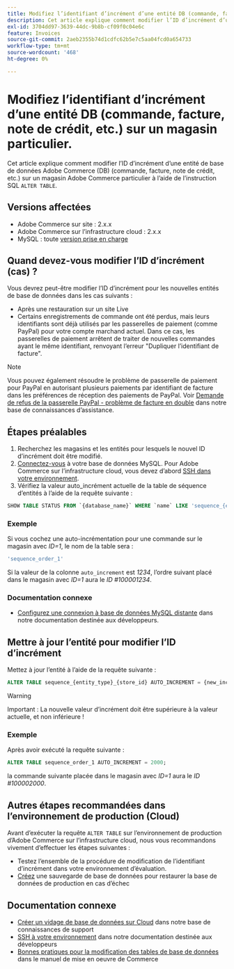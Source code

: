 ```yaml
---
title: Modifiez l’identifiant d’incrément d’une entité DB (commande, facture, note de crédit, etc.) sur un magasin particulier.
description: Cet article explique comment modifier l’ID d’incrément d’une entité de base de données Adobe Commerce (DB) (commande, facture, note de crédit, etc.) sur un magasin Adobe Commerce particulier à l’aide de l’instruction SQL "ALTER TABLE".
exl-id: 3704dd97-3639-44dc-9b8b-cf09f0c04e6c
feature: Invoices
source-git-commit: 2aeb2355b74d1cdfc62b5e7c5aa04fcd0a654733
workflow-type: tm+mt
source-wordcount: '468'
ht-degree: 0%

---
```


# Modifiez l’identifiant d’incrément d’une entité DB (commande, facture, note de crédit, etc.) sur un magasin particulier.

Cet article explique comment modifier l’ID d’incrément d’une entité de base de données Adobe Commerce (DB) (commande, facture, note de crédit, etc.) sur un magasin Adobe Commerce particulier à l’aide de l’instruction SQL `ALTER TABLE`.

## Versions affectées

* Adobe Commerce sur site : 2.x.x
* Adobe Commerce sur l’infrastructure cloud : 2.x.x
* MySQL : toute [version prise en charge](https://experienceleague.adobe.com/fr/docs/commerce-operations/installation-guide/system-requirements)

## Quand devez-vous modifier l’ID d’incrément (cas) ?

Vous devrez peut-être modifier l’ID d’incrément pour les nouvelles entités de base de données dans les cas suivants :

* Après une restauration sur un site Live
* Certains enregistrements de commande ont été perdus, mais leurs identifiants sont déjà utilisés par les passerelles de paiement (comme PayPal) pour votre compte marchand actuel. Dans ce cas, les passerelles de paiement arrêtent de traiter de nouvelles commandes ayant le même identifiant, renvoyant l’erreur &quot;Dupliquer l’identifiant de facture&quot;.

>[!NOTE]
>
>Vous pouvez également résoudre le problème de passerelle de paiement pour PayPal en autorisant plusieurs paiements par identifiant de facture dans les préférences de réception des paiements de PayPal. Voir [Demande de refus de la passerelle PayPal - problème de facture en double](/help/troubleshooting/payments/paypal-gateway-rejected-request-duplicate-invoice-issue.md) dans notre base de connaissances d’assistance.

## Étapes préalables

1. Recherchez les magasins et les entités pour lesquels le nouvel ID d’incrément doit être modifié.
1. [Connectez-vous](https://experienceleague.adobe.com/fr/docs/commerce-operations/installation-guide/prerequisites/database-server/mysql-remote) à votre base de données MySQL. Pour Adobe Commerce sur l’infrastructure cloud, vous devez d’abord [SSH dans votre environnement](https://experienceleague.adobe.com/docs/commerce-cloud-service/user-guide/develop/secure-connections.html?lang=fr).
1. Vérifiez la valeur auto\_incrément actuelle de la table de séquence d’entités à l’aide de la requête suivante :

```sql
SHOW TABLE STATUS FROM `{database_name}` WHERE `name` LIKE 'sequence_{entity_type}_{store_id}';
```

### Exemple

Si vous cochez une auto-incrémentation pour une commande sur le magasin avec *ID=1*, le nom de la table sera :

```sql
'sequence_order_1'
```

Si la valeur de la colonne `auto_increment` est *1234*, l’ordre suivant placé dans le magasin avec *ID=1* aura le *ID \#100001234*.

### Documentation connexe

* [Configurez une connexion à base de données MySQL distante](https://experienceleague.adobe.com/fr/docs/commerce-operations/installation-guide/prerequisites/database-server/mysql-remote) dans notre documentation destinée aux développeurs.

## Mettre à jour l’entité pour modifier l’ID d’incrément

Mettez à jour l’entité à l’aide de la requête suivante :

```sql
ALTER TABLE sequence_{entity_type}_{store_id} AUTO_INCREMENT = {new_increment_value};
```

>[!WARNING]
>
>Important : La nouvelle valeur d’incrément doit être supérieure à la valeur actuelle, et non inférieure !

### Exemple

Après avoir exécuté la requête suivante :

```sql
ALTER TABLE sequence_order_1 AUTO_INCREMENT = 2000;
```

la commande suivante placée dans le magasin avec *ID=1* aura le *ID \#100002000*.

## Autres étapes recommandées dans l’environnement de production (Cloud)

Avant d’exécuter la requête `ALTER TABLE` sur l’environnement de production d’Adobe Commerce sur l’infrastructure cloud, nous vous recommandons vivement d’effectuer les étapes suivantes :

* Testez l’ensemble de la procédure de modification de l’identifiant d’incrément dans votre environnement d’évaluation.
* [Créez](/help/how-to/general/create-database-dump-on-cloud.md) une sauvegarde de base de données pour restaurer la base de données de production en cas d’échec

## Documentation connexe

* [Créer un vidage de base de données sur Cloud](/help/how-to/general/create-database-dump-on-cloud.md) dans notre base de connaissances de support
* [SSH à votre environnement](https://experienceleague.adobe.com/docs/commerce-cloud-service/user-guide/develop/secure-connections.html?lang=fr) dans notre documentation destinée aux développeurs
* [ Bonnes pratiques pour la modification des tables de base de données](https://experienceleague.adobe.com/fr/docs/commerce-operations/implementation-playbook/best-practices/development/modifying-core-and-third-party-tables#why-adobe-recommends-avoiding-modifications) dans le manuel de mise en oeuvre de Commerce
